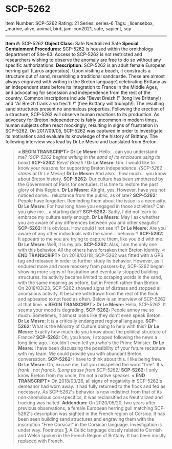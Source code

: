 # SCP-5262
Item Number: SCP-5262
Rating: 21
Series: series-6
Tags: _licensebox, _marine, alive, animal, bird, jam-con2021, safe, sapient, scp

---

  
**Item #:** SCP-5262 
**Object Class:** Safe Neutralized Safe
**Special Containment Procedures:** SCP-5262 is housed within the ornithology department of Site-83. Access to SCP-5262 is not restricted and researchers wishing to observe the anomaly are free to do so without any specific authorizations.
**Description:** SCP-5262 is an adult female European herring gull (Larus argentatus). Upon visiting a beach, it constructs a structure out of sand, resembling a traditional sandcastle. These are almost always engraved with writing in the Breton language[1](javascript:;) celebrating Brittany as an independent state before its integration to France in the Middle Ages, and advocating for secession and independence from the rest of the country. Common inscriptions include "Bevet Breizh !" (long live Brittany!) and "Ar Breizh frank a vo trec'h !" (free Brittany will triumph!).
The resulting sand structures present no anomalous properties. Following the erection of a structure, SCP-5262 will observe human reactions to its production. As advocacy for Breton independence is fairly uncommon in modern times, human subjects often react mockingly, resulting in signs of frustration in SCP-5262.
On 2017/09/05, SCP-5262 was captured in order to investigate its motivations and evaluate its knowledge of the history of Brittany. The following interview was lead by Dr Le Mesre and translated from Breton.
> **< BEGIN TRANSCRIPT>**
> **Dr Le Mesre:** Hello… can you understand me?
> _(SCP-5262 begins writing in the sand of its enclosure using its beak)_
> **SCP-5262:** _Bevet Breizh !_
> **Dr Le Mesre:** Um. I would like to know your reasons for supporting Breton independence.
> _(SCP-5262 stares at Dr Le Mesre)_
> **Dr Le Mesre:** And also… how much… you know about Breton history.
> **SCP-5262:** Our culture has been smothered by the Government of Paris for centuries. It is time to restore the past glory of this Region.
> **Dr Le Mesre:** Alright, yes. However, have you not noticed some… reluctance from the public, as of late?
> **SCP-5262:** People have forgotten. Reminding them about the issue is a necessity.
> **Dr Le Mesre:** For how long have you engaged in those activities? Can you give me… a starting date?
> **SCP-5262:** Sadly, I did not learn to embrace my culture early enough.
> **Dr Le Mesre:** May I ask whether you are aware of any differences between you and other seagulls?
> **SCP-5262:** It is obvious. How could I not see it?
> **Dr Le Mesre:** Are you aware of any other individuals with the same… behavior?
> **SCP-5262:** It appears to me you are trying to capture them, like you did with me.
> **Dr Le Mesre:** Well, it is my job.
> **SCP-5262:** Alas, I am the only one with this behavior. All the others have forsaken their Breton identity.
> **< END TRANSCRIPT>**
On 2018/03/18, SCP-5262 was fitted with a GPS tag and released in order to further study its behavior. However, as it endured more and more mockery from passers-by, SCP-5262 began showing more signs of frustration and eventually stopped building structures. Its activity became limited to scraping words in the sand, with the same meaning as before, but in French rather than Breton.
On 2018/03/23, SCP-5262 showed signs of distress and stopped all anomalous activity. It became withdrawn from the rest of the flock and appeared to not feed as often. Below is an interview of SCP-5262 at that time.
> **< BEGIN TRANSCRIPT>**
> **Dr Le Mesre:** Hello, SCP-5262. It seems your mood is degrading.
> **SCP-5262:** People annoy me so much. Sometimes, it almost looks like they don't even speak Breton.
> **Dr Le Mesre:** It _is_ a critically endangered regional language.
> **SCP-5262:** What is the Ministry of Culture doing to help with this?
> **Dr Le Mesre:** Exactly how much do you know about the political structure of France?
> **SCP-5262:** Oh, you know, I stopped following the news a long time ago. I couldn't even tell you who's the Prime Minister.
> **Dr Le Mesre:** I have been discussing the possibility of your future recapture with my team. We could provide you with abundant Breton conversation.
> **SCP-5262:** I have to think about this. I like being free.
> **Dr Le Mesre:** Oh, excuse me, but you misspelled the word "free". It's _frank_ , not _franck_.
> _(Long pause from SCP-5262)_
> **SCP-5262:** I only know Breton from my uncle, I'm not a native speaker.
> **< END TRANSCRIPT>**
On 2018/03/26, all signs of negativity in SCP-5262's demeanor had worn away. It had fully returned to the flock and fed as necessary. As SCP-5262's behavior is now indistinct from that of its non-anomalous con-specifics, it was reclassified as Neutralized and tracking was halted.
**Addendum:** On 2020/05/20, two years after previous observations, a female European herring gull matching SCP-5262's description was sighted in the French region of Corsica. It has been seen building sand structures and engraving them with the inscription "Free Corsica!" in the Corsican language. Investigation is under way.
Footnotes
[1](javascript:;). A Celtic language closely related to Cornish and Welsh spoken in the French Region of Brittany. It has been mostly replaced with French.